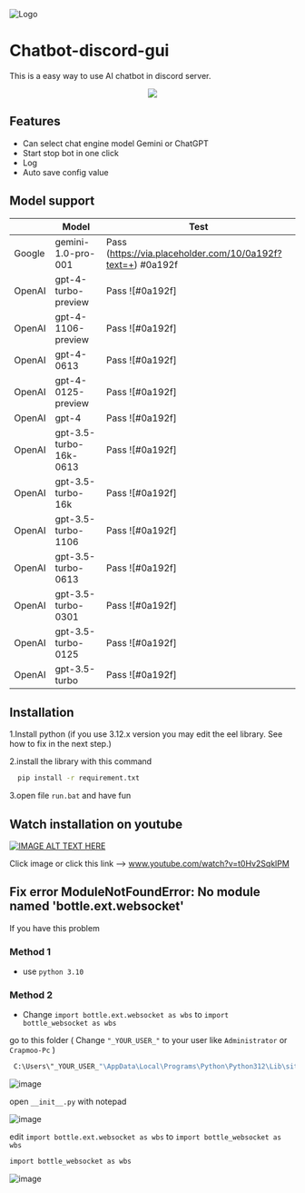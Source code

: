 
![Logo](https://cdn.discordapp.com/attachments/1169126665935405126/1220334063626358814/logo.png?ex=660e8fa9&is=65fc1aa9&hm=bddc97c91b2fc5adb823b62d6ea8627037f91dd50f025c255a399046f9e8da1f&)


# Chatbot-discord-gui 

This is a easy way to use AI chatbot in discord server.



<div align="center">
    <img src="https://cdn.discordapp.com/attachments/1169126665935405126/1220337452020138096/image.png?ex=660e92d1&is=65fc1dd1&hm=ff53eb3172b42014f1c9d3c08589be7ebfcc20c578bdd93069d420356d5e8cf6&">
</div>


## Features

- Can select chat engine model Gemini or ChatGPT
- Start stop bot in one click
- Log
- Auto save config value


## Model support

|              | Model                                                               | Test |
| ----------------- | ------------------------------------------------------------------ | ------|
| Google | gemini-1.0-pro-001 | Pass (https://via.placeholder.com/10/0a192f?text=+) #0a192f |
| OpenAI | gpt-4-turbo-preview | Pass ![#0a192f] |
| OpenAI | gpt-4-1106-preview | Pass ![#0a192f] |
| OpenAI | gpt-4-0613 | Pass ![#0a192f] |
| OpenAI | gpt-4-0125-preview | Pass ![#0a192f] |
| OpenAI | gpt-4 | Pass ![#0a192f] |
| OpenAI | gpt-3.5-turbo-16k-0613 | Pass ![#0a192f] |
| OpenAI | gpt-3.5-turbo-16k | Pass ![#0a192f] |
| OpenAI | gpt-3.5-turbo-1106 | Pass ![#0a192f] |
| OpenAI | gpt-3.5-turbo-0613 | Pass ![#0a192f] |
| OpenAI | gpt-3.5-turbo-0301 | Pass ![#0a192f] |
| OpenAI | gpt-3.5-turbo-0125 | Pass ![#0a192f] |
| OpenAI | gpt-3.5-turbo | Pass ![#0a192f] |




## Installation


1.Install python (if you use 3.12.x version you may edit the eel library. See how to fix in the next step.)

2.install the library with this command

```bash
  pip install -r requirement.txt
```
3.open file `run.bat` and have fun


## Watch installation on youtube 
[![IMAGE ALT TEXT HERE](https://img.youtube.com/vi/t0Hv2SqklPM/0.jpg)](https://www.youtube.com/watch?v=t0Hv2SqklPM)

Click image or click this link --> www.youtube.com/watch?v=t0Hv2SqklPM
## Fix error ModuleNotFoundError: No module named 'bottle.ext.websocket'

</details>
 If you have this problem 

### Method 1
- use `python 3.10`

### Method 2
- Change `import bottle.ext.websocket as wbs`  to  `import bottle_websocket as wbs`
  
go to this folder ( Change `"_YOUR_USER_"` to your user like `Administrator` or `Crapmoo-Pc` )
```bash
 C:\Users\"_YOUR_USER_"\AppData\Local\Programs\Python\Python312\Lib\site-packages\eel
```
![image](https://cdn.discordapp.com/attachments/1169126665935405126/1220347422904029194/image.png?ex=660e9c1a&is=65fc271a&hm=0deeb783c8d5b1c18b7c52d0d6b5d9c94f0c3b700018a00d8f1153e3bfe51212&)


 open `__init__.py` with notepad
 
![image](https://cdn.discordapp.com/attachments/1169126665935405126/1220349069004640317/image.png?ex=660e9da3&is=65fc28a3&hm=2c87ff3ac7ed57e9054f557398d93c8c48733ffb76f9468ba8ecadd5f86451f4&)


 edit `import bottle.ext.websocket as wbs`  to  `import bottle_websocket as wbs`
 ```bash
import bottle_websocket as wbs
```

![image](https://cdn.discordapp.com/attachments/1169126665935405126/1220349159685750854/image.png?ex=660e9db8&is=65fc28b8&hm=613efa62e8a75168c843da981e33ee323a7eb536587a6334ffe5eff67f234bd0&)



